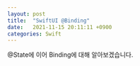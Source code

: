 ```yaml
---
layout: post
title:  "SwiftUI @Binding"
date:   2021-11-15 20:11:11 +0900
categories: Swift
---
```

@State에 이어 Binding에 대해 알아보겠습니다. 